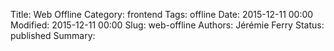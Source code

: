Title: Web Offline
Category: frontend
Tags: offline
Date: 2015-12-11 00:00
Modified: 2015-12-11 00:00
Slug: web-offline
Authors: Jérémie Ferry
Status: published
Summary:

## 